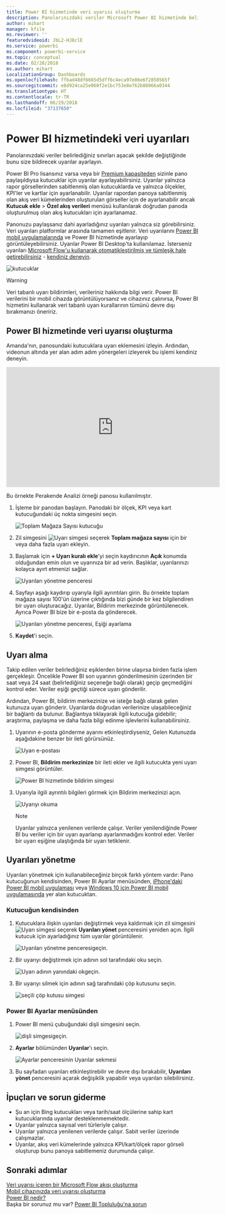 ```yaml
---
title: Power BI hizmetinde veri uyarısı oluşturma
description: Panolarınızdaki veriler Microsoft Power BI hizmetinde belirlediğiniz sınırları aşacak şekilde değiştiğinde bunu size bildirecek uyarılar ayarlamayı öğrenin.
author: mihart
manager: kfile
ms.reviewer: ''
featuredvideoid: JbL2-HJ8clE
ms.service: powerbi
ms.component: powerbi-service
ms.topic: conceptual
ms.date: 02/28/2018
ms.author: mihart
LocalizationGroup: Dashboards
ms.openlocfilehash: ffbad48df6665d5dff6c4eca97e86e6f2850565f
ms.sourcegitcommit: e8d924ca25e060f2e1bc753e8e762b88066a0344
ms.translationtype: HT
ms.contentlocale: tr-TR
ms.lasthandoff: 06/29/2018
ms.locfileid: "37137650"
---
```

# <a name="data-alerts-in-power-bi-service"></a>Power BI hizmetindeki veri uyarıları
Panolarınızdaki veriler belirlediğiniz sınırları aşacak şekilde değiştiğinde bunu size bildirecek uyarılar ayarlayın. 

Power BI Pro lisansınız varsa veya bir [Premium kapasiteden](service-premium.md) sizinle pano paylaşıldıysa kutucuklar için uyarılar ayarlayabilirsiniz. Uyarılar yalnızca rapor görsellerinden sabitlenmiş olan kutucuklarda ve yalnızca ölçekler, KPI'ler ve kartlar için ayarlanabilir. Uyarılar rapordan panoya sabitlenmiş olan akış veri kümelerinden oluşturulan görseller için de ayarlanabilir ancak **Kutucuk ekle** > **Özel akış verileri** menüsü kullanılarak doğrudan panoda oluşturulmuş olan akış kutucukları için ayarlanamaz. 

Panonuzu paylaşsanız dahi ayarladığınız uyarıları yalnızca siz görebilirsiniz. Veri uyarıları platformlar arasında tamamen eşitlenir. Veri uyarılarını [Power BI mobil uygulamalarında](mobile-set-data-alerts-in-the-mobile-apps.md) ve Power BI hizmetinde ayarlayıp görüntüleyebilirsiniz. Uyarılar Power BI Desktop'ta kullanılamaz. İsterseniz uyarıları [Microsoft Flow'u kullanarak otomatikleştirilmiş ve tümleşik hale getirebilirsiniz](https://flow.microsoft.com) - [kendiniz deneyin](service-flow-integration.md).

![kutucuklar](media/service-set-data-alerts/powerbi-alert-types-new.png)

> [!WARNING]
> Veri tabanlı uyarı bildirimleri, verileriniz hakkında bilgi verir. Power BI verilerini bir mobil cihazda görüntülüyorsanız ve cihazınız çalınırsa, Power BI hizmetini kullanarak veri tabanlı uyarı kurallarının tümünü devre dışı bırakmanızı öneririz.
> 
> 

## <a name="set-data-alerts-in-power-bi-service"></a>Power BI hizmetinde veri uyarısı oluşturma
Amanda'nın, panosundaki kutucuklara uyarı eklemesini izleyin. Ardından, videonun altında yer alan adım adım yönergeleri izleyerek bu işlemi kendiniz deneyin.

<iframe width="560" height="315" src="https://www.youtube.com/embed/JbL2-HJ8clE" frameborder="0" allowfullscreen></iframe>

Bu örnekte Perakende Analizi örneği panosu kullanılmıştır.

1. İşleme bir panodan başlayın. Panodaki bir ölçek, KPI veya kart kutucuğundaki üç nokta simgesini seçin.
   
   ![Toplam Mağaza Sayısı kutucuğu](media/service-set-data-alerts/powerbi-card.png)
2. Zil simgesini ![Uyarı simgesi](media/service-set-data-alerts/power-bi-bell-icon.png) seçerek **Toplam mağaza sayısı** için bir veya daha fazla uyarı ekleyin.
   
1. Başlamak için **+ Uyarı kuralı ekle**'yi seçin kaydırıcının **Açık** konumda olduğundan emin olun ve uyarınıza bir ad verin. Başlıklar, uyarılarınızı kolayca ayırt etmenizi sağlar.
   
   ![Uyarıları yönetme penceresi](media/service-set-data-alerts/powerbi-alert-title.png)
4. Sayfayı aşağı kaydırıp uyarıyla ilgili ayrıntıları girin.  Bu örnekte toplam mağaza sayısı 100'ün üzerine çıktığında bizi günde bir kez bilgilendiren bir uyarı oluşturacağız. Uyarılar, Bildirim merkezinde görüntülenecek. Ayrıca Power BI bize bir e-posta da gönderecek.
   
   ![Uyarıları yönetme penceresi, Eşiği ayarlama](media/service-set-data-alerts/power-bi-set-alert-details.png)
5. **Kaydet**'i seçin.

## <a name="receiving-alerts"></a>Uyarı alma
Takip edilen veriler belirlediğiniz eşiklerden birine ulaşırsa birden fazla işlem gerçekleşir. Öncelikle Power BI son uyarının gönderilmesinin üzerinden bir saat veya 24 saat (belirlediğiniz seçeneğe bağlı olarak) geçip geçmediğini kontrol eder. Veriler eşiği geçtiği sürece uyarı gönderilir.

Ardından, Power BI, bildirim merkezinize ve isteğe bağlı olarak gelen kutunuza uyarı gönderir. Uyarılarda doğrudan verilerinize ulaşabileceğiniz bir bağlantı da bulunur. Bağlantıya tıklayarak ilgili kutucuğa gidebilir; araştırma, paylaşma ve daha fazla bilgi edinme işlevlerini kullanabilirsiniz.  

1. Uyarının e-posta gönderme ayarını etkinleştirdiyseniz, Gelen Kutunuzda aşağıdakine benzer bir ileti görürsünüz.
   
   ![Uyarı e-postası](media/service-set-data-alerts/powerbi-alerts-email.png)
2. Power BI, **Bildirim merkezinize** bir ileti ekler ve ilgili kutucukta yeni uyarı simgesi görüntüler.
   
   ![Power BI hizmetinde bildirim simgesi](media/service-set-data-alerts/powerbi-alert-notifications.png)
3. Uyarıyla ilgili ayrıntılı bilgileri görmek için Bildirim merkezinizi açın.
   
    ![Uyarıyı okuma](media/service-set-data-alerts/powerbi-alert-notfication.png)
   
   > [!NOTE]
   > Uyarılar yalnızca yenilenen verilerde çalışır. Veriler yenilendiğinde Power BI bu veriler için bir uyarı ayarlanıp ayarlanmadığını kontrol eder. Veriler bir uyarı eşiğine ulaştığında bir uyarı tetiklenir.
   > 
   > 

## <a name="managing-alerts"></a>Uyarıları yönetme
Uyarıları yönetmek için kullanabileceğiniz birçok farklı yöntem vardır: Pano kutucuğunun kendisinden, Power BI Ayarlar menüsünden, [iPhone'daki Power BI mobil uygulaması](mobile-set-data-alerts-in-the-mobile-apps.md) veya [Windows 10 için Power BI mobil uygulamasında](mobile-set-data-alerts-in-the-mobile-apps.md) yer alan kutucuktan.

### <a name="from-the-tile-itself"></a>Kutucuğun kendisinden
1. Kutucuklara ilişkin uyarıları değiştirmek veya kaldırmak için zil simgesini ![Uyarı simgesi](media/service-set-data-alerts/power-bi-bell-icon.png) seçerek **Uyarıları yönet** penceresini yeniden açın. İlgili kutucuk için ayarladığınız tüm uyarılar görüntülenir.
   
    ![Uyarıları yönetme penceresi](media/service-set-data-alerts/powerbi-see-alerts.png)geçin.
2. Bir uyarıyı değiştirmek için adının sol tarafındaki oku seçin.
   
    ![Uyarı adının yanındaki ok](media/service-set-data-alerts/powerbi-see-alerts-arrow.png)geçin.
3. Bir uyarıyı silmek için adının sağ tarafındaki çöp kutusunu seçin.
   
      ![seçili çöp kutusu simgesi](media/service-set-data-alerts/powerbi-see-alerts-delete.png)

### <a name="from-the-power-bi-settings-menu"></a>Power BI Ayarlar menüsünden
1. Power BI menü çubuğundaki dişli simgesini seçin.
   
    ![dişli simgesi](media/service-set-data-alerts/powerbi-gear-icon.png)geçin.
2. **Ayarlar** bölümünden **Uyarılar**'ı seçin.
   
    ![Ayarlar penceresinin Uyarılar sekmesi](media/service-set-data-alerts/powerbi-alert-settings.png)
3. Bu sayfadan uyarıları etkinleştirebilir ve devre dışı bırakabilir, **Uyarıları yönet** penceresini açarak değişiklik yapabilir veya uyarıları silebilirsiniz.

## <a name="tips-and-troubleshooting"></a>İpuçları ve sorun giderme
* Şu an için Bing kutucukları veya tarih/saat ölçülerine sahip kart kutucuklarında uyarılar desteklenmemektedir.
* Uyarılar yalnızca sayısal veri türleriyle çalışır.
* Uyarılar yalnızca yenilenen verilerde çalışır. Sabit veriler üzerinde çalışmazlar.
* Uyarılar, akış veri kümelerinde yalnızca KPI/kart/ölçek rapor görseli oluşturup bunu panoya sabitlemeniz durumunda çalışır.

## <a name="next-steps"></a>Sonraki adımlar
[Veri uyarısı içeren bir Microsoft Flow akışı oluşturma](service-flow-integration.md)    
[Mobil cihazınızda veri uyarısı oluşturma](mobile-set-data-alerts-in-the-mobile-apps.md)    
[Power BI nedir?](power-bi-overview.md)    
Başka bir sorunuz mu var? [Power BI Topluluğu'na sorun](http://community.powerbi.com/)

